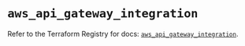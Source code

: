 # `aws_api_gateway_integration`

Refer to the Terraform Registry for docs: [`aws_api_gateway_integration`](https://registry.terraform.io/providers/hashicorp/aws/5.75.0/docs/resources/api_gateway_integration).
